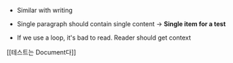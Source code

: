 - Similar with writing
- Single paragraph should contain single content
  -> **Single item for a test**

- If we use a loop, it's bad to read. Reader should get context

[[테스트는 Document다]]
